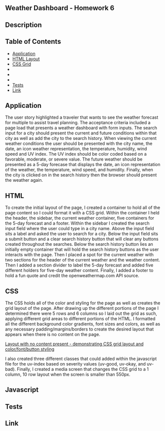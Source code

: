 ## Weather Dashboard - Homework 6

## Description

## Table of Contents
- [Application](#Application)
- [HTML Layout](#html)
- [CSS Grid](#css)
- [](#)
- [](#)
- [](#)
- [Tests](#tests)
- [Link](#link)

## Application

The user story highlighted a traveler that wants to see the weather forecast for multiple to assist travel planning. The acceptance criteria included a page load that presents a weather dashboard with form inputs. The search input for a city should present the current and future conditions within that city as well as add the city to the search history. When viewing the current weather conditions the user should be presented with the city name, the date, an icon weather representation, the temperature, humidity, wind speed and UV index. The UV index should be color coded based on a favorable, moderate, or severe value. The future weather should be presented as a 5-day forecase that displays the date, an icon representation of the weather, the temperature, wind speed, and humidity. Finally, when the city is clicked on in the search history then the browser should present the weather again. 

## HTML

To create the initial layout of the page, I created a container to hold all of the page content so I could format it with a CSS grid. Within the container I held the header, the sidebar, the current weather container, five containers for the 5-day forecast and a footer. Within the sidebar I created the search input field where the user could type in a city name. Above the input field sits a label and asked the user to search for a city. Below the input field sits a submit button and a clear search history button that will clear any buttons created throughout the searches. Below the search history button lies an initially empty container that will hold the search history buttons as the user interacts with the page. Then I placed a spot for the current weather with two sections for the header of the current weather and the weather content. Then I added a section divider to label the 5-day forecast and added five different holders for five-day weather content. Finally, I added a footer to hold a fun quote and credit the openweathermap.com API source. 

## CSS

The CSS holds all of the color and styling for the page as well as creates the grid layout of the page. After drawing up the different portions of the page I determined there were 5 rows and 6 columns so I laid out the grid as such, applying different grid areas to different portions of the HTML. I formatted all the different background color gradients, font sizes and colors, as well as any necessary padding/margins/borders to create the desired layout that appears when there is no content on the page. 

[Layout with no content present - demonstrating CSS grid layout and color/font/button styling](./assets/images/no_content_layout.png)

I also created three different classes that could added within the javascript file for the uv-index based on severity values (uv-good, uv-okay, and uv-bad). Finally, I created a media screen that changes the CSS grid to a 1 column, 10 row layout when the screen is smaller than 550px. 

## Javascript

## Tests

## Link